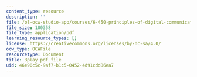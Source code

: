 ```yaml
---
content_type: resource
description: ''
file: /ol-ocw-studio-app/courses/6-450-principles-of-digital-communications-i-fall-2006/46e90c5c9af7b1c504524d91cdd86ea7_dSviy9E6Pz0.pdf
file_size: 100358
file_type: application/pdf
learning_resource_types: []
license: https://creativecommons.org/licenses/by-nc-sa/4.0/
ocw_type: OCWFile
resourcetype: Document
title: 3play pdf file
uid: 46e90c5c-9af7-b1c5-0452-4d91cdd86ea7
---
```

